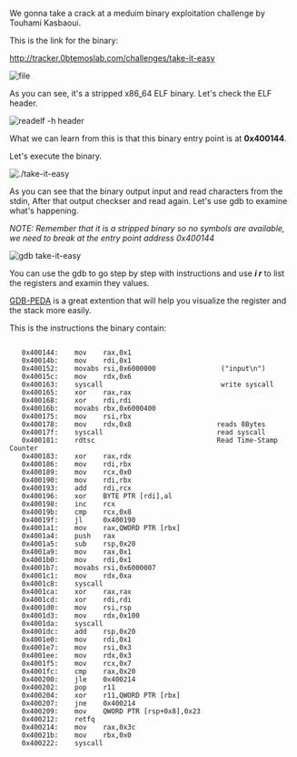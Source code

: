We gonna take a crack at a meduim binary exploitation challenge by Touhami Kasbaoui.

This is the link for the binary:

http://tracker.0btemoslab.com/challenges/take-it-easy

![file](https://pouch.jumpshare.com/preview/zlejgyvYLyHjzNh9Ymf8nOJE5Y9XUyV811MVVYOBjty4jWyd9mBPAR97IEnHrzB9xQysGijYlM7l3EWEjMzh9TJprjKJn4snkOQIlHyX-Do)

As you can see, it's a stripped x86_64 ELF binary. Let's check the ELF header.

![readelf -h header](https://pouch.jumpshare.com/preview/BvNXIFjQp8f6YqGbVYaneC7wiItwdnqsmDoPnC9lQo2LDFrfY55bpSL4txKwahbLJmHTIUyC7XoQy9o-VssUUTJprjKJn4snkOQIlHyX-Do)

What we can learn from this is that this binary entry point is at **0x400144**.

Let's execute the binary.

![./take-it-easy](https://pouch.jumpshare.com/preview/7MlrxrrC7lC1fLIyllR8XvdoDB-u6fFgxxlA0ec3_ifr268PTCZ_oX1v4Q1NpCUdH_5BUel3Fq_kXqVIVHC5bxA1jQB_zmxltR5bgJ1-nls)

As you can see that the binary output input and read characters from the stdin, After that output checkser and read again. Let's use gdb to examine what's happening.

*NOTE: Remember that it is a stripped binary so no symbols are available, we need to break at the entry point address 0x400144*

![gdb take-it-easy](https://pouch.jumpshare.com/preview/bnDtseOR67PEK6j0LtLkudqvKTKEiLcTtURiqQ4-t0DN7SNmTUG5C9KRUe0AaiezR6DQnalSTy3EhLe3szKU4BA1jQB_zmxltR5bgJ1-nls)

You can use the gdb to go step by step with instructions and use ***i r*** to list the registers and examin they values.

[GDB-PEDA](https://github.com/longld/peda) is a great extention that will help you visualize the register and the stack more easily.

This is the instructions the binary contain:

```

   0x400144:	mov    rax,0x1
   0x40014b:	mov    rdi,0x1
   0x400152:	movabs rsi,0x6000000                ("input\n")
   0x40015c:	mov    rdx,0x6
   0x400163:	syscall                             write syscall  
   0x400165:	xor    rax,rax
   0x400168:	xor    rdi,rdi
   0x40016b:	movabs rbx,0x6000400
   0x400175:	mov    rsi,rbx
   0x400178:	mov    rdx,0x8                     reads 8Bytes
   0x40017f:	syscall                            read syscall
   0x400181:	rdtsc                              Read Time-Stamp Counter
   0x400183:	xor    rax,rdx                     
   0x400186:	mov    rdi,rbx
   0x400189:	mov    rcx,0x0
   0x400190:	mov    rdi,rbx
   0x400193:	add    rdi,rcx
   0x400196:	xor    BYTE PTR [rdi],al
   0x400198:	inc    rcx
   0x40019b:	cmp    rcx,0x8
   0x40019f:	jl     0x400190
   0x4001a1:	mov    rax,QWORD PTR [rbx]
   0x4001a4:	push   rax
   0x4001a5:	sub    rsp,0x20
   0x4001a9:	mov    rax,0x1
   0x4001b0:	mov    rdi,0x1
   0x4001b7:	movabs rsi,0x6000007
   0x4001c1:	mov    rdx,0xa
   0x4001c8:	syscall 
   0x4001ca:	xor    rax,rax
   0x4001cd:	xor    rdi,rdi
   0x4001d0:	mov    rsi,rsp
   0x4001d3:	mov    rdx,0x100
   0x4001da:	syscall 
   0x4001dc:	add    rsp,0x20
   0x4001e0:	mov    rdi,0x1
   0x4001e7:	mov    rsi,0x3
   0x4001ee:	mov    rdx,0x3
   0x4001f5:	mov    rcx,0x7
   0x4001fc:	cmp    rax,0x20
   0x400200:	jle    0x400214
   0x400202:	pop    r11
   0x400204:	xor    r11,QWORD PTR [rbx]
   0x400207:	jne    0x400214
   0x400209:	mov    QWORD PTR [rsp+0x8],0x23
   0x400212:	retfq  
   0x400214:	mov    rax,0x3c
   0x40021b:	mov    rbx,0x0
   0x400222:	syscall

```
